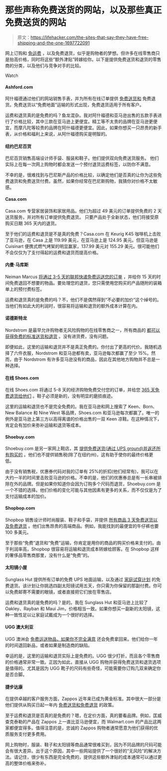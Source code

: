 # 那些声称免费送货的网站，以及那些真正免费送货的网站

> 原文：<https://lifehacker.com/the-sites-that-say-they-have-free-shipping-and-the-one-1697722091>

网上订购和 [免运费](https://lifehacker.com/whats-the-best-way-to-save-on-shipping-when-i-shop-onli-5963216) ，以及免费退货，似乎是购物者的梦想。但许多在线零售商只是抬高价格，同时将这些“额外津贴”转嫁给你。以下是提供免费送货和退货的零售商的分类，以及他们与竞争对手的比较。

Watch

#### **Ashford.com**

阿什福德通过他们的网站销售手表，并为所有在线订单提供 [免费送货和](http://www.ashford.com/us/info/returns.jsp) 免费退货。免费送货以“免费地面”运输的形式出现，免费退货适用于所有客户。

运费和退货真的是免费的吗？鱼龙混杂。我对阿什福德和亚马逊出售的五款手表进行了价格比较，其中三款在亚马逊上更便宜。精工等不太贵的品牌在亚马逊更便宜，而摩凡陀等较贵的品牌在阿什福德更便宜。因此，如果你想买一只昂贵的新手表，从价格和福利上来说，从阿什福德购买是明智的。

#### 纽约巴尼百货

巴尼百货销售高端设计师手袋、服装和鞋子。他们提供双向免费送货服务。 他们实际上在每一次网上购物时都会发送一个预付退货运费标签，以防你不满意。

不幸的是，很难找到与巴尼斯产品的价格比较，以确定他们是否真的让你为这些免费退货和免费送货付费。虽然，如果你经常在巴尼斯购物，我猜你对价格不太敏感。

#### **Casa.com**

Casa.com 专营家居装饰和家居用品。他们为超过 49 美元的订单提供免费的 2 天送货服务，并对所有订单提供免费退货。 只要产品处于全新状态，他们将接受原购买日期 365 天内的退货。

至于他们的运费和退货是不是真的免费？Casa.com 在 Keurig K45 咖啡机上击败了亚马逊，在 Casa 上是 119.99 美元，在亚马逊上是 124.95 美元。但亚马逊是 Cuisinart 便携式燃气烤架的明显赢家，137.99 美元对 155.29 美元。很可能他们不会仅仅为了支付得起的运费和退货而提高价格。

#### **内曼·马库斯**

Neiman Marcus [将通过 3-5 天的联邦快递免费运送您的订单](http://www.neimanmarcus.com/assistance/assistance.jsp?itemId=cat33940737) ，并给你 15 天的时间免费退回不想要的物品。要处理您的退货，您只需使用您购买的产品随附的装箱单上的预付费标签。

运费和退货真的是免费的吗？不，他们不是偶然得到“不必要的加价”这个绰号的。当他们有如此大的利润时，很容易将运输和退货的额外成本计算在内。

#### **诺德斯特龙**

Nordstrom 是最早允许购物者无风险购物的在线零售商之一，所有商品的 [都可以获得免费的标准送货和退货](http://shop.nordstrom.com/c/return-policy?origin=leftnav) 。没有进货费，没有问题。

即便如此，这里的运输和退货并不是真正免费的。你付出了更高的代价。我随机选择了六件衣服，Nordstrom 和亚马逊都有卖，亚马逊每次都赢了至少 15%。然而，由于 Nordstrom 有许多亚马逊没有的商品，因此在其他地方购物并不总是一种选择。

#### **在线 Shoes.com**

在线 Shoes.com 将通过 5-8 天的经济购物免费交付您的订单，并给您 [365 天免费退货给他们](http://www.onlineshoes.com/Returns) 。鞋子必须是新的，没有明显的磨损痕迹。

这里的运输和退货也不是完全免费的。我在亚马逊和网上搜索了 Keen、Born、New Balance 和 Nine West 等品牌，Shoes.com 和亚马逊每次都赢了。唯一的例外是亚马逊上第三方以高得离谱的价格出售的一双 Keen 凉鞋。在这种情况下，肯定会有加价来弥补运输和退货等成本。

#### **Shoebuy.com**

Shoebuy.com 是另一家网上鞋店，其 [提供免费送货(通过 UPS ground)并返还所有购买的](http://www.shoebuy.com/info/why-shop) 。他们也不提供销售税(除了在纽约州)，这有助于使你的最终价格更低。

由于没有销售税，优惠券代码对我的订单有 25%的折扣(他们经常有)，我可以在大约一半的时间里击败亚马逊的价格。不幸的是，他们的优惠券总是有一长串被排除在外的品牌。但是如果你知道你会因为订购多个尺码而退货，Shoebuy.com 是一个不错的选择。他们价格的变化可能与其他因素有更多的关系，而不仅仅是为了支付运输成本的加价。

#### **Shopbop.com**

Shopbop 销售设计师时尚服装、鞋子和手袋，并提供 [所有商品 3 天免费送货以及免费退货](http://www.shopbop.com/ci/aboutShopBop/customerservice.html#cs=ov=4322521067,os=1,link=headerLocationShippingUS-EN,page=3) 。他们出售昂贵的高端商品。例如，我能找到的最便宜的牛仔裤也要 100 多美元。

至于那些“免费”退货和“免费”运输，你肯定是用你的商品的购买价格来支付的。由于利润率高，Shopbop 很容易将运输和退货成本转嫁给顾客。在 Shopbop 这样的奢侈品零售商那里，没有什么是“免费”的。

#### **太阳镜小屋**

Sunglass Hut 提供所有订单的免费 UPS 地面运输，以及通过 [家庭试穿计划](http://www.sunglasshut.com/us/sunglasses-trends/HTO-Terms-and-Conditions) 的免费退货。该计划让你挑选四副太阳镜试用五天，你只需为你保留的那副付费。你可以免费邮寄不需要的眼镜，或者直接把它们放在零售店。

运费和退货真的是免费的吗？是的。我在 Sunglass Hut 和亚马逊上比较了 Oakley、Rayban 和 Maui Jim，价格相当一致。如果你想买一副新的太阳镜，这种一致性足以让家庭试戴成为一个很好的选择。

#### **UGG 澳大利亚**

UGG 澳洲会 [免费运送物品，如果你不完全满意](http://www.uggaustralia.com/faq.html) 还会免费拿回来。他们给你一年的时间退回新品，或者如果是制造商的缺陷。

幸运的是，这里的运输和退货实际上是免费的。UGG 很少打折，而且各个零售商的价格通常非常一致。正因为如此，直接从 UGG 购物并获得免费送货和退货选项是值得的。尤其是因为 UGG 靴子的尺码有些奇怪，可能需要你订购几双来确定你是否合脚。

#### 捷步达康

在提供卓越的客户服务方面，Zappos 近年来已成为黄金标准。其中很大一部分是他们提供从购买日起一年内 [免费送货和免费退货](http://www.zappos.com/shipping-and-returns) 的政策。

至于运费和退货是否真的是免费的？嗯，在定价方面，真的要看品牌。例如，匡威查克泰勒的产品在 Zappos 上一直比亚马逊便宜，而 Walmart.com 的产品比这两家都便宜得多。值得注意的是，忠诚的 Zappos 购物者通常愿意为他们获得的优质服务支付更多费用。

网上购物时，服装、鞋子和太阳镜等商品通常很难买到，因为不同品牌的尺码可能会有很大差异。出于这个原因，其中一些网站提供了一个很好的“无风险”的解决方法。请记住，很少有东西是完全免费的，提供这些额外津贴的成本通常可以通过更高的整体价格来弥补。